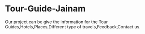 # Tour-Guide-Jainam
Our project can be give the information for the Tour Guides,Hotels,Places,Different type of travels,Feedback,Contact us.
